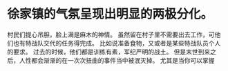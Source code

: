 # 徐家镇的气氛呈现出明显的两极分化。
村民们提心吊胆，脸上满是麻木的神情。
虽然留在村子里不需要出去工作，可他们也有特战队交代的任务得完成。
比如说准备食物，又或者是某些特战队员个人的要求。
过去的时候，他们都是训练有素，军纪严明的战土。
但是末世到来之后，人性都会渐渐的在一次次扭曲的事件当中被泯灭掉。
尤其是当你可以掌握

